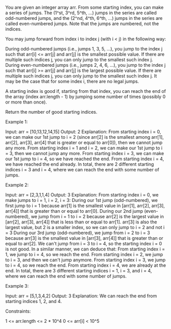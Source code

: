 You are given an integer array arr. From some starting index, you can make a
series of jumps. The (1^st, 3^rd, 5^th, ...) jumps in the series are called
odd-numbered jumps, and the (2^nd, 4^th, 6^th, ...) jumps in the series are
called even-numbered jumps. Note that the jumps are numbered, not the
indices.

You may jump forward from index i to index j (with i < j) in the following
way:


During odd-numbered jumps (i.e., jumps 1, 3, 5, ...), you jump to the index j
such that arr[i] <= arr[j] and arr[j] is the smallest possible value. If
there are multiple such indices j, you can only jump to the smallest such
index j.
During even-numbered jumps (i.e., jumps 2, 4, 6, ...), you jump to the index
j such that arr[i] >= arr[j] and arr[j] is the largest possible value. If
there are multiple such indices j, you can only jump to the smallest such
index j.
It may be the case that for some index i, there are no legal jumps.


A starting index is good if, starting from that index, you can reach the end
of the array (index arr.length - 1) by jumping some number of times (possibly
0 or more than once).

Return the number of good starting indices.


Example 1:


Input: arr = [10,13,12,14,15]
Output: 2
Explanation: 
From starting index i = 0, we can make our 1st jump to i = 2 (since arr[2] is
the smallest among arr[1], arr[2], arr[3], arr[4] that is greater or equal to
arr[0]), then we cannot jump any more.
From starting index i = 1 and i = 2, we can make our 1st jump to i = 3, then
we cannot jump any more.
From starting index i = 3, we can make our 1st jump to i = 4, so we have
reached the end.
From starting index i = 4, we have reached the end already.
In total, there are 2 different starting indices i = 3 and i = 4, where we
can reach the end with some number of
jumps.


Example 2:


Input: arr = [2,3,1,1,4]
Output: 3
Explanation: 
From starting index i = 0, we make jumps to i = 1, i = 2, i = 3:
During our 1st jump (odd-numbered), we first jump to i = 1 because arr[1] is
the smallest value in [arr[1], arr[2], arr[3], arr[4]] that is greater than
or equal to arr[0].
During our 2nd jump (even-numbered), we jump from i = 1 to i = 2 because
arr[2] is the largest value in [arr[2], arr[3], arr[4]] that is less than or
equal to arr[1]. arr[3] is also the largest value, but 2 is a smaller index,
so we can only jump to i = 2 and not i = 3
During our 3rd jump (odd-numbered), we jump from i = 2 to i = 3 because
arr[3] is the smallest value in [arr[3], arr[4]] that is greater than or
equal to arr[2].
We can't jump from i = 3 to i = 4, so the starting index i = 0 is not good.
In a similar manner, we can deduce that:
From starting index i = 1, we jump to i = 4, so we reach the end.
From starting index i = 2, we jump to i = 3, and then we can't jump anymore.
From starting index i = 3, we jump to i = 4, so we reach the end.
From starting index i = 4, we are already at the end.
In total, there are 3 different starting indices i = 1, i = 3, and i = 4,
where we can reach the end with some
number of jumps.


Example 3:


Input: arr = [5,1,3,4,2]
Output: 3
Explanation: We can reach the end from starting indices 1, 2, and 4.



Constraints:


1 <= arr.length <= 2 * 10^4
0 <= arr[i] < 10^5




